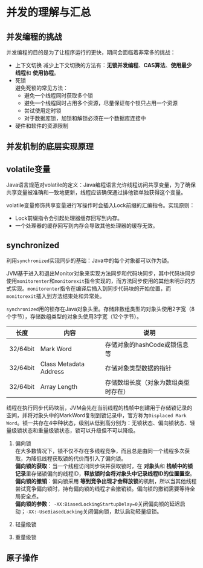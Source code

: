 # 并发的理解与汇总

## 并发编程的挑战
并发编程的目的是为了让程序运行的更快，期间会面临着非常多的挑战：  

+ 上下文切换
   减少上下文切换的方法有：**无锁并发编程**、**CAS算法**、**使用最少线程**和 **使用协程**。
+ 死锁  
   避免死锁的常见方法：  
    - 避免一个线程同时获取多个锁
    - 避免一个线程同时占用多个资源，尽量保证每个锁只占用一个资源
    - 尝试使用定时锁
    - 对于数据库锁，加锁和解锁必须在一个数据库连接中
+ 硬件和软件的资源限制

## 并发机制的底层实现原理

volatile变量
--- 

Java语言规范对volatile的定义：Java编程语言允许线程访问共享变量，为了确保共享变量被准确和一致地更新，线程应该确保通过排他锁单独获得这个变量。  

volatile变量修饰共享变量进行写操作时会插入Lock前缀的汇编指令。实现原则： 

+ Lock前缀指令会引起处理器缓存回写到内存。
+ 一个处理器的缓存回写到内存会导致其他处理器的缓存无效。

synchronized
---

利用`synchronized`实现同步的基础：Java中的每个对象都可以作为锁。  

JVM基于进入和退出Monitor对象来实现方法同步和代码块同步，其中代码块同步使用`monitorenter`和`monitorexit`指令实现的，而方法同步使用的其他未明示的方式实现。`monitorenter`指令在编译后插入到同步代码块的开始位置，而`monitorexit`插入到方法结束处和异常处。  

`synchronized`用的锁存在Java对象头里。存储非数组类型的对象头使用2字宽（8个字节），存储数组类型的对象头使用3字宽（12个字节）。  

| 长度 | 内容 | 说明 |
|--|--|--|
| 32/64bit | Mark Word | 存储对象的hashCode或锁信息等 |
| 32/64bit | Class Metadata Address | 存储对象类型数据的指针 |
| 32/64bit | Array Length | 存储数组长度（对象为数组类型时存在） |

线程在执行同步代码块前，JVM会先在当前线程的栈帧中创建用于存储锁记录的空间，并将对象头中的MarkWord复制到锁记录中，官方称为`Displaced Mark Word`。锁一共存在4中种状态，级别从低到高分别为：无锁状态、偏向锁状态、轻量级锁状态和重量级锁状态，锁可以升级但不可以降级。  

1. 偏向锁  
    在大多数情况下，锁不仅不存在多线程竞争，而且总是由同一个线程多次获取，为降低线程获取锁的代价而引入了偏向锁。  
    **偏向锁的获取**：当一个线程访问同步块并获取锁时，在 **对象头**和 **栈帧中的锁记录**里存储锁偏向的线程ID，**释放锁时会将对象头中记录线程ID的位置置空**。  
    **偏向锁的撤销**：偏向锁采用 **等到竞争出现才会释放锁**的机制，所以当其他线程尝试竞争偏向锁时，持有偏向锁的线程才会撤销锁。偏向锁的撤销需要等待全局安全点。  
    **偏向锁的参数**： `-XX:BiasedLockingStartupDelay=0`关闭偏向锁的延迟启动；`-XX:-UseBiasedLocking`关闭偏向锁，默认启动轻量级锁。
2. 轻量级锁  
    
3. 重量级锁

原子操作
---

